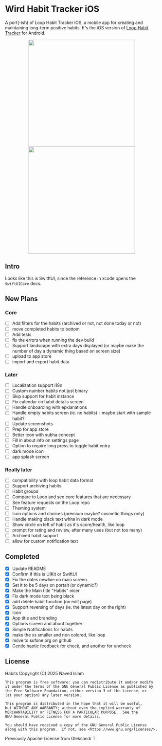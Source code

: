 # Wird Habit Tracker iOS

A port(-ish) of Loop Habit Tracker iOS, a mobile app for creating and maintaining long-term positive habits. It's the iOS version of [Loop Habit Tracker](https://github.com/iSoron/uhabits) for Android.

<p align="center">
  <img src="./Screenshots/screenshot1.png?raw=true" width="350"/>
  <img src="./Screenshots/screenshot2.png?raw=true" width="350" hspace="20"/>
</p>

## Intro
Looks like this is SwitftUI, since the reference in xcode opens the `SwiftUICore` docs.

## New Plans
### Core
- [ ] Add filters for the habits (archived or not, not done today or not)
- [ ] move completed habits to bottom
- [ ] Add tests
- [ ] fix the errors when running the dev build
- [ ] Support landscape with extra days displayed (or maybe make the number of day a dynamic thing based on screen size)
- [ ] upload to app store
- [ ] import and export habit data

### Later
- [ ] Localization support i18n
- [ ] Custom number habits not just binary
- [ ] Skip support for habit instance
- [ ] Fix calendar on habit details screen
- [ ] Handle onboarding with epxlanations
- [ ] Handle empty habits screen (ie. no habits) - maybe start with sample habit?
- [ ] Update screenshots
- [ ] Prep for app store
- [ ] Better icon with subha concept
- [ ] Fill in about info on settings page
- [ ] Option to require long press to toggle habit entry
- [ ] dark mode icon
- [ ] app splash screen

### Really later
- [ ] compatibility with loop habit data format
- [ ] Support archiving habits
- [ ] Habit groups
- [ ] Compare to Loop and see core features that are necessary
- [ ] See feature requests on the Loop repo
- [ ] Theming system
- [ ] Icon options and choices (premium maybe? cosmetic things only)
- [ ] Handle making black text white in dark mode
- [ ] Show circle on left of habit as it's score/health, like loop
- [ ] prompt for rating and review, after many uses (but not too many)
- [ ] Archived habit support
- [ ] allow for custom notification text

## Completed
- [x] Update README
- [x] Confirm if this is UIKit or SwiftUI
- [x] Fix the dates newline on main screen
- [x] Set it to be 5 days on portait (or dynamic?)
- [x] Make the Main title "Habits" nicer
- [x] Fix dark mode text being black
- [x] add delete habit function (on edit page)
- [x] Support reversing of days (ie. the latest day on the right)
- [x] Icon
- [x] App title and branding
- [x] Options screen and about together
- [x] Simple Notifications for habits
- [x] make the xs smaller and non colored, like loop
- [x] move to sufone org on github 
- [x] Gentle haptic feedback for check, and another for uncheck

## License

Habits
Copyright (C) 2025  Naved Islam

    This program is free software: you can redistribute it and/or modify
    it under the terms of the GNU General Public License as published by
    the Free Software Foundation, either version 3 of the License, or
    (at your option) any later version.

    This program is distributed in the hope that it will be useful,
    but WITHOUT ANY WARRANTY; without even the implied warranty of
    MERCHANTABILITY or FITNESS FOR A PARTICULAR PURPOSE.  See the
    GNU General Public License for more details.

    You should have received a copy of the GNU General Public License
    along with this program.  If not, see <https://www.gnu.org/licenses/>.

Previously Apache License from Oleksandr T
